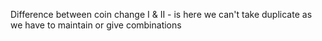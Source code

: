 
Difference between coin change I & II - is here we can't take duplicate as we have to maintain or give combinations





